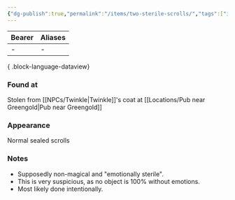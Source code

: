 ```yaml
---
{"dg-publish":true,"permalink":"/items/two-sterile-scrolls/","tags":["item"],"dgShowBacklinks":true,"dgShowLocalGraph":true,"noteIcon":"item","created":"2023-12-30T14:07:53.941+01:00","updated":"2024-01-18T16:02:43.802+01:00"}
---
```


| Bearer | Aliases |
| ------ | ------- |
| \-     | \-      |

{ .block-language-dataview}
### Found at
Stolen from [[NPCs/Twinkle\|Twinkle]]'s coat at [[Locations/Pub near Greengold\|Pub near Greengold]]
### Appearance
Normal sealed scrolls
### Notes
- Supposedly non-magical and "emotionally sterile".
- This is very suspicious, as no object is 100% without emotions.
- Most likely done intentionally.   